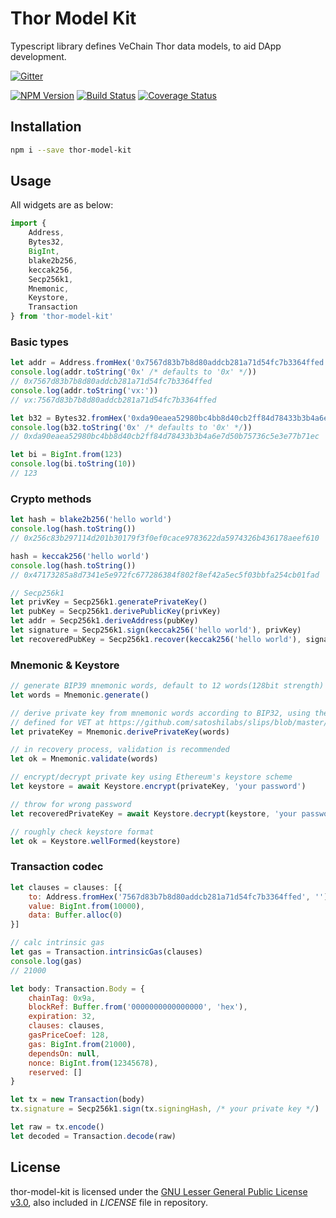 # Thor Model Kit

Typescript library defines VeChain Thor data models, to aid DApp development.

[![Gitter](https://badges.gitter.im/vechain/thor.svg)](https://gitter.im/vechain/thor?utm_source=badge&utm_medium=badge&utm_campaign=pr-badge)

[![NPM Version](https://badge.fury.io/js/thor-model-kit.svg)](https://www.npmjs.com/package/thor-model-kit)
[![Build Status](https://travis-ci.org/vechain/thor-model-kit.svg)](https://travis-ci.org/vechain/thor-model-kit)
[![Coverage Status](https://coveralls.io/repos/github/vechain/thor-model-kit/badge.svg?branch=master)](https://coveralls.io/github/vechain/thor-model-kit?branch=master)



## Installation

```bash
npm i --save thor-model-kit
```

## Usage

All widgets are as below:

```javascript
import { 
    Address,
    Bytes32,
    BigInt,
    blake2b256,
    keccak256,
    Secp256k1,
    Mnemonic,
    Keystore,
    Transaction
} from 'thor-model-kit'
```

### Basic types

```javascript
let addr = Address.fromHex('0x7567d83b7b8d80addcb281a71d54fc7b3364ffed', '0x' /* defaults to '0x' */)
console.log(addr.toString('0x' /* defaults to '0x' */))
// 0x7567d83b7b8d80addcb281a71d54fc7b3364ffed
console.log(addr.toString('vx:'))
// vx:7567d83b7b8d80addcb281a71d54fc7b3364ffed

let b32 = Bytes32.fromHex('0xda90eaea52980bc4bb8d40cb2ff84d78433b3b4a6e7d50b75736c5e3e77b71ec', '0x' /* defaults to '0x' */)
console.log(b32.toString('0x' /* defaults to '0x' */))
// 0xda90eaea52980bc4bb8d40cb2ff84d78433b3b4a6e7d50b75736c5e3e77b71ec

let bi = BigInt.from(123)
console.log(bi.toString(10))
// 123
```

### Crypto methods

```javascript
let hash = blake2b256('hello world')
console.log(hash.toString())
// 0x256c83b297114d201b30179f3f0ef0cace9783622da5974326b436178aeef610

hash = keccak256('hello world')
console.log(hash.toString())
// 0x47173285a8d7341e5e972fc677286384f802f8ef42a5ec5f03bbfa254cb01fad

// Secp256k1
let privKey = Secp256k1.generatePrivateKey()
let pubKey = Secp256k1.derivePublicKey(privKey)
let addr = Secp256k1.deriveAddress(pubKey)
let signature = Secp256k1.sign(keccak256('hello world'), privKey)
let recoveredPubKey = Secp256k1.recover(keccak256('hello world'), signature)
```

### Mnemonic & Keystore

```javascript
// generate BIP39 mnemonic words, default to 12 words(128bit strength)
let words = Mnemonic.generate()

// derive private key from mnemonic words according to BIP32, using the path `m/44'/818'/0'/0/0`.
// defined for VET at https://github.com/satoshilabs/slips/blob/master/slip-0044.md
let privateKey = Mnemonic.derivePrivateKey(words)

// in recovery process, validation is recommended
let ok = Mnemonic.validate(words)

// encrypt/decrypt private key using Ethereum's keystore scheme
let keystore = await Keystore.encrypt(privateKey, 'your password')

// throw for wrong password
let recoveredPrivateKey = await Keystore.decrypt(keystore, 'your password')

// roughly check keystore format
let ok = Keystore.wellFormed(keystore)
```

### Transaction codec

```javascript
let clauses = clauses: [{
    to: Address.fromHex('7567d83b7b8d80addcb281a71d54fc7b3364ffed', ''),
    value: BigInt.from(10000),
    data: Buffer.alloc(0)
}]

// calc intrinsic gas
let gas = Transaction.intrinsicGas(clauses)
console.log(gas)
// 21000

let body: Transaction.Body = {
    chainTag: 0x9a,
    blockRef: Buffer.from('0000000000000000', 'hex'),
    expiration: 32,
    clauses: clauses,
    gasPriceCoef: 128,
    gas: BigInt.from(21000),
    dependsOn: null,
    nonce: BigInt.from(12345678),
    reserved: []
}

let tx = new Transaction(body)
tx.signature = Secp256k1.sign(tx.signingHash, /* your private key */)

let raw = tx.encode()
let decoded = Transaction.decode(raw)
```

## License

thor-model-kit is licensed under the
[GNU Lesser General Public License v3.0](https://www.gnu.org/licenses/lgpl-3.0.html), also included
in *LICENSE* file in repository.
